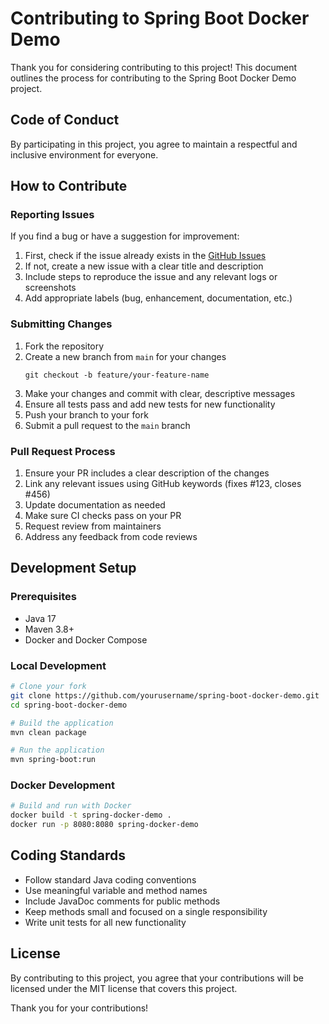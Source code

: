 # Contributing to Spring Boot Docker Demo

Thank you for considering contributing to this project! This document outlines the process for contributing to the Spring Boot Docker Demo project.

## Code of Conduct

By participating in this project, you agree to maintain a respectful and inclusive environment for everyone.

## How to Contribute

### Reporting Issues

If you find a bug or have a suggestion for improvement:

1. First, check if the issue already exists in the [GitHub Issues](https://github.com/yourusername/spring-boot-docker-demo/issues)
2. If not, create a new issue with a clear title and description
3. Include steps to reproduce the issue and any relevant logs or screenshots
4. Add appropriate labels (bug, enhancement, documentation, etc.)

### Submitting Changes

1. Fork the repository
2. Create a new branch from `main` for your changes
   ```
   git checkout -b feature/your-feature-name
   ```
3. Make your changes and commit with clear, descriptive messages
4. Ensure all tests pass and add new tests for new functionality
5. Push your branch to your fork
6. Submit a pull request to the `main` branch

### Pull Request Process

1. Ensure your PR includes a clear description of the changes
2. Link any relevant issues using GitHub keywords (fixes #123, closes #456)
3. Update documentation as needed
4. Make sure CI checks pass on your PR
5. Request review from maintainers
6. Address any feedback from code reviews

## Development Setup

### Prerequisites

- Java 17
- Maven 3.8+
- Docker and Docker Compose

### Local Development

```bash
# Clone your fork
git clone https://github.com/yourusername/spring-boot-docker-demo.git
cd spring-boot-docker-demo

# Build the application
mvn clean package

# Run the application
mvn spring-boot:run
```

### Docker Development

```bash
# Build and run with Docker
docker build -t spring-docker-demo .
docker run -p 8080:8080 spring-docker-demo
```

## Coding Standards

- Follow standard Java coding conventions
- Use meaningful variable and method names
- Include JavaDoc comments for public methods
- Keep methods small and focused on a single responsibility
- Write unit tests for all new functionality

## License

By contributing to this project, you agree that your contributions will be licensed under the MIT license that covers this project.

Thank you for your contributions!
